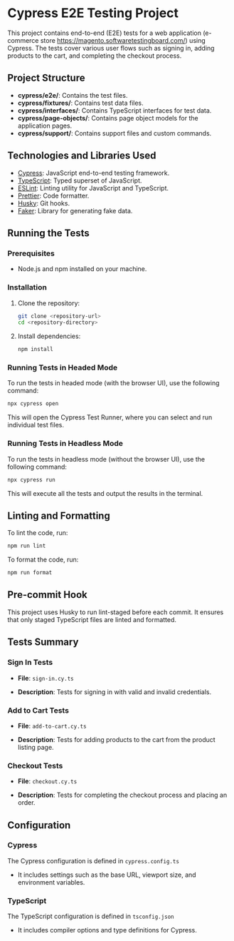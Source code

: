 # Cypress E2E Testing Project
 
This project contains end-to-end (E2E) tests for a web application (e-commerce store https://magento.softwaretestingboard.com/) using Cypress. The tests cover various user flows such as signing in, adding products to the cart, and completing the checkout process. 

## Project Structure

- **cypress/e2e/**: Contains the test files.
- **cypress/fixtures/**: Contains test data files.
- **cypress/interfaces/**: Contains TypeScript interfaces for test data.
- **cypress/page-objects/**: Contains page object models for the application pages.
- **cypress/support/**: Contains support files and custom commands.

## Technologies and Libraries Used

- [Cypress](https://www.cypress.io/): JavaScript end-to-end testing framework.
- [TypeScript](https://www.typescriptlang.org/): Typed superset of JavaScript.
- [ESLint](https://eslint.org/): Linting utility for JavaScript and TypeScript.
- [Prettier](https://prettier.io/): Code formatter.
- [Husky](https://typicode.github.io/husky/): Git hooks.
- [Faker](https://fakerjs.dev/): Library for generating fake data.

## Running the Tests

### Prerequisites

- Node.js and npm installed on your machine.

### Installation

1. Clone the repository:
   ```sh
   git clone <repository-url>
   cd <repository-directory>
   ```

2. Install dependencies:
   ```sh
   npm install
   ```

### Running Tests in Headed Mode

To run the tests in headed mode (with the browser UI), use the following command:
```sh
npx cypress open
```
This will open the Cypress Test Runner, where you can select and run individual test files.

### Running Tests in Headless Mode

To run the tests in headless mode (without the browser UI), use the following command:
```sh
npx cypress run
```
This will execute all the tests and output the results in the terminal.

## Linting and Formatting

To lint the code, run:
```sh
npm run lint
```

To format the code, run:
```sh
npm run format
```

## Pre-commit Hook

This project uses Husky to run lint-staged before each commit. It ensures that only staged TypeScript files are linted and formatted.

## Tests Summary

### Sign In Tests

- **File**: `sign-in.cy.ts`


- **Description**: Tests for signing in with valid and invalid credentials.

### Add to Cart Tests

- **File**: `add-to-cart.cy.ts`


- **Description**: Tests for adding products to the cart from the product listing page.

### Checkout Tests

- **File**: `checkout.cy.ts`


- **Description**: Tests for completing the checkout process and placing an order.

## Configuration

### Cypress

The Cypress configuration is defined in `cypress.config.ts`

 - It includes settings such as the base URL, viewport size, and environment variables.

### TypeScript

The TypeScript configuration is defined in `tsconfig.json`

 - It includes compiler options and type definitions for Cypress.
